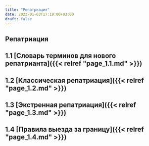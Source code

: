 ```yaml
---
title: "Репатриация"
date: 2023-01-03T17:19:00+03:00
draft: false
---
```

## Репатриация

## 1.1 [Словарь терминов для нового репатрианта]({{< relref "page_1.1.md" >}})
## 1.2 [Классическая репатриация]({{< relref "page_1.2.md" >}})
## 1.3 [Экстренная репатриация]({{< relref "page_1.3.md" >}})
## 1.4 [Правила выезда за границу]({{< relref "page_1.4.md" >}})
